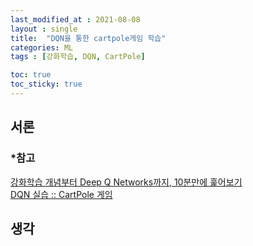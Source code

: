 ```yaml
---
last_modified_at : 2021-08-08
layout : single
title:  "DQN을 통한 cartpole게임 학습"
categories: ML
tags : [강화학습, DQN, CartPole]

toc: true
toc_sticky: true
---
```

## 서론
### *참고
<a href='https://jeinalog.tistory.com/20'>강화학습 개념부터 Deep Q Networks까지, 10분만에 훑어보기</a>  
<a href='https://wegonnamakeit.tistory.com/59'>DQN 실습 :: CartPole 게임</a>

## 생각
